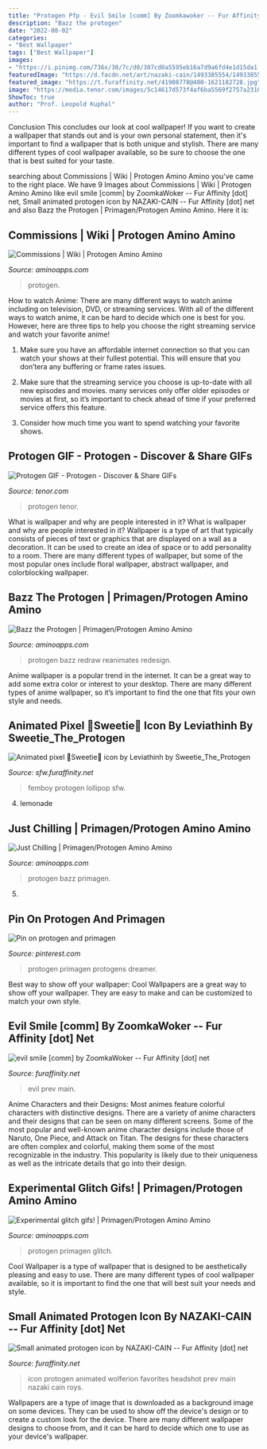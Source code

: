 ```yaml
---
title: "Protogen Pfp - Evil Smile [comm] By Zoomkawoker -- Fur Affinity [dot] Net"
description: "Bazz the protogen"
date: "2022-08-02"
categories:
- "Best Wallpaper"
tags: ["Best Wallpaper"]
images:
- "https://i.pinimg.com/736x/30/7c/d0/307cd0a5595eb16a7d9a6fd4e1d15da1.jpg"
featuredImage: "https://d.facdn.net/art/nazaki-cain/1493385554/1493385554.nazaki-cain_protogen_icon_2.gif"
featured_image: "https://t.furaffinity.net/41908778@400-1621182728.jpg"
image: "https://media.tenor.com/images/5c14617d573f4af6ba5569f2757a2310/tenor.gif"
ShowToc: true
author: "Prof. Leopold Kuphal"
---
```



Conclusion
This concludes our look at cool wallpaper! If you want to create a wallpaper that stands out and is your own personal statement, then it's important to find a wallpaper that is both unique and stylish. There are many different types of cool wallpaper available, so be sure to choose the one that is best suited for your taste.

	

		
searching about Commissions | Wiki | Protogen Amino Amino you've came to the right place. We have 9 Images about Commissions | Wiki | Protogen Amino Amino like evil smile [comm] by ZoomkaWoker -- Fur Affinity [dot] net, Small animated protogen icon by NAZAKI-CAIN -- Fur Affinity [dot] net and also Bazz the Protogen | Primagen/Protogen Amino Amino. Here it is:
		
    
## Commissions | Wiki | Protogen Amino Amino

<img loading=lazy src="http://pm1.narvii.com/7393/1a5036e122558f9e6c14a31be314ad60b937e337r1-768-768v2_00.jpg" onerror="this.onerror=null;this.src='https://tse1.mm.bing.net/th?id=OIP.DFVtLvMwyxasGvpYtWoqiwHaHa&amp;pid=15.1';" alt="Commissions | Wiki | Protogen Amino Amino">

_Source: aminoapps.com_

>protogen. 

	

How to watch Anime: There are many different ways to watch anime including on television, DVD, or streaming services.
With all of the different ways to watch anime, it can be hard to decide which one is best for you. However, here are three tips to help you choose the right streaming service and watch your favorite anime!
1. Make sure you have an affordable internet connection so that you can watch your shows at their fullest potential. This will ensure that you don’tera any buffering or frame rates issues.

2. Make sure that the streaming service you choose is up-to-date with all new episodes and movies. many services only offer older episodes or movies at first, so it’s important to check ahead of time if your preferred service offers this feature.

3. Consider how much time you want to spend watching your favorite shows.

    
## Protogen GIF - Protogen - Discover &amp; Share GIFs

<img loading=lazy src="https://media.tenor.com/images/5c14617d573f4af6ba5569f2757a2310/tenor.gif" onerror="this.onerror=null;this.src='https://tse4.mm.bing.net/th?id=OIP.XBRhfVc_Sva6VWnydXojEAAAAA&amp;pid=15.1';" alt="Protogen GIF - Protogen - Discover &amp; Share GIFs">

_Source: tenor.com_

>protogen tenor. 

	

What is wallpaper and why are people interested in it?
What is wallpaper and why are people interested in it?
Wallpaper is a type of art that typically consists of pieces of text or graphics that are displayed on a wall as a decoration. It can be used to create an idea of space or to add personality to a room. There are many different types of wallpaper, but some of the most popular ones include floral wallpaper, abstract wallpaper, and colorblocking wallpaper.

    
## Bazz The Protogen | Primagen/Protogen Amino Amino

<img loading=lazy src="https://pa1.narvii.com/7254/c3da694a2cfe927975cde1b04d4599df1b0c56e5r1-960-960_hq.gif" onerror="this.onerror=null;this.src='https://tse1.mm.bing.net/th?id=OIP.FghjlESbYct1xTyC8cm4OAHaHa&amp;pid=15.1';" alt="Bazz the Protogen | Primagen/Protogen Amino Amino">

_Source: aminoapps.com_

>protogen bazz redraw reanimates redesign. 

	

Anime wallpaper is a popular trend in the internet. It can be a great way to add some extra color or interest to your desktop. There are many different types of anime wallpaper, so it’s important to find the one that fits your own style and needs.

    
## Animated Pixel 🍭Sweetie🍬 Icon By Leviathinh By Sweetie_The_Protogen

<img loading=lazy src="https://t.furaffinity.net/41908778@400-1621182728.jpg" onerror="this.onerror=null;this.src='https://tse3.mm.bing.net/th?id=OIP.ntCt64HutfuTWRKZWqF1uwAAAA&amp;pid=15.1';" alt="Animated pixel 🍭Sweetie🍬 icon by Leviathinh by Sweetie_The_Protogen">

_Source: sfw.furaffinity.net_

>femboy protogen lollipop sfw. 

	

4. lemonade 

    
## Just Chilling | Primagen/Protogen Amino Amino

<img loading=lazy src="https://pa1.narvii.com/7325/04de6cb4d76ebe1e98ff05e9901012526b0abd17r1-800-800_00.gif" onerror="this.onerror=null;this.src='https://tse3.mm.bing.net/th?id=OIP.cUVvQc8xeQojISwCbNAVkAAAAA&amp;pid=15.1';" alt="Just Chilling | Primagen/Protogen Amino Amino">

_Source: aminoapps.com_

>protogen bazz primagen. 

	

5.

    
## Pin On Protogen And Primagen

<img loading=lazy src="https://i.pinimg.com/736x/30/7c/d0/307cd0a5595eb16a7d9a6fd4e1d15da1.jpg" onerror="this.onerror=null;this.src='https://tse1.mm.bing.net/th?id=OIP.7F93iuzJsr9j-YCaA-KDmQHaHa&amp;pid=15.1';" alt="Pin on protogen and primagen">

_Source: pinterest.com_

>protogen primagen protogens dreamer. 

	

Best way to show off your wallpaper:
Cool Wallpapers are a great way to show off your wallpaper. They are easy to make and can be customized to match your own style.

    
## Evil Smile [comm] By ZoomkaWoker -- Fur Affinity [dot] Net

<img loading=lazy src="https://d.furaffinity.net/art/zoomkawoker/1618065903/1618065903.zoomkawoker_lkzaf2.jpg" onerror="this.onerror=null;this.src='https://tse1.mm.bing.net/th?id=OIP.fHWRvMNe40muqS_M4D2OuQHaHa&amp;pid=15.1';" alt="evil smile [comm] by ZoomkaWoker -- Fur Affinity [dot] net">

_Source: furaffinity.net_

>evil prev main. 

	

Anime Characters and their Designs: Most animes feature colorful characters with distinctive designs.
There are a variety of anime characters and their designs that can be seen on many different screens. Some of the most popular and well-known anime character designs include those of Naruto, One Piece, and Attack on Titan. The designs for these characters are often complex and colorful, making them some of the most recognizable in the industry. This popularity is likely due to their uniqueness as well as the intricate details that go into their design.

    
## Experimental Glitch Gifs! | Primagen/Protogen Amino Amino

<img loading=lazy src="http://pa1.narvii.com/7259/fddc0dc87a935abc3b16cf62706f9c1c99c58114r1-450-637_00.gif" onerror="this.onerror=null;this.src='https://tse2.mm.bing.net/th?id=OIP.d2_AuFE8m9BAV-ntQW0uwwAAAA&amp;pid=15.1';" alt="Experimental glitch gifs! | Primagen/Protogen Amino Amino">

_Source: aminoapps.com_

>protogen primagen glitch. 

	

Cool Wallpaper is a type of wallpaper that is designed to be aesthetically pleasing and easy to use. There are many different types of cool wallpaper available, so it is important to find the one that will best suit your needs and style.

    
## Small Animated Protogen Icon By NAZAKI-CAIN -- Fur Affinity [dot] Net

<img loading=lazy src="https://d.facdn.net/art/nazaki-cain/1493385554/1493385554.nazaki-cain_protogen_icon_2.gif" onerror="this.onerror=null;this.src='https://tse1.mm.bing.net/th?id=OIP.lRj15qDYPVGTtvpnaktQMwHaHa&amp;pid=15.1';" alt="Small animated protogen icon by NAZAKI-CAIN -- Fur Affinity [dot] net">

_Source: furaffinity.net_

>icon protogen animated wolferion favorites headshot prev main nazaki cain roys. 

	

Wallpapers are a type of image that is downloaded as a background image on some devices. They can be used to show off the device's design or to create a custom look for the device. There are many different wallpaper designs to choose from, and it can be hard to decide which one to use as your device's wallpaper.

